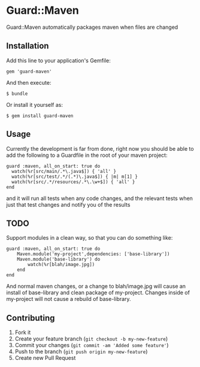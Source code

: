 # Guard::Maven

Guard::Maven automatically packages maven when files are changed

## Installation

Add this line to your application's Gemfile:

    gem 'guard-maven'

And then execute:

    $ bundle

Or install it yourself as:

    $ gem install guard-maven

## Usage

Currently the development is far from done, right now you should be able to add the following to a Guardfile in the root of your maven project:

    guard :maven, all_on_start: true do
      watch(%r[src/main/.*\.java$]) { 'all' }
      watch(%r[src/test/.*/(.*)\.java$]) { |m| m[1] }
      watch(%r[src/.*/resources/.*\.\w+$]) { 'all' }
    end

and it will run all tests when any code changes, and the relevant tests when just that test changes and notify you of the results

## TODO
Support modules in a clean way, so that you can do something like:

    guard :maven, all_on_start: true do
        Maven.module('my-project',dependencies: ['base-library'])
        Maven.module('base-library') do
            watch(%r[blah/image.jpg])
        end
    end

And normal maven changes, or a change to blah/image.jpg will cause an install of base-library and clean package of my-project. Changes inside of my-project will not cause a rebuild of base-library.

## Contributing

1. Fork it
2. Create your feature branch (`git checkout -b my-new-feature`)
3. Commit your changes (`git commit -am 'Added some feature'`)
4. Push to the branch (`git push origin my-new-feature`)
5. Create new Pull Request
